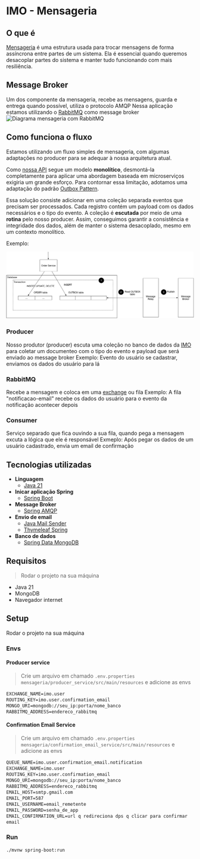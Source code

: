 # IMO - Mensageria

## O que é
[Mensageria](https://en.wikipedia.org/wiki/Messaging_pattern) é uma estrutura usada para trocar mensagens de forma assíncrona entre partes de um sistema. Ela é essencial quando queremos desacoplar partes do sistema e manter tudo funcionando com mais resiliência.

## Message Broker
Um dos componente da mensageria, recebe as mensagens, guarda e entrega quando possível, utiliza o protocolo AMQP
Nessa aplicação estamos utilizando o [RabbitMQ](https://www.rabbitmq.com/) como message broker
![Diagrama mensageria com RabbitMQ](./assets/rabbitmq.png)

## Como funciona o fluxo
Estamos utilizando um fluxo simples de mensageria, com algumas adaptações no producer para se adequar à nossa arquitetura atual.

Como [nossa API](https://github.com/imofatec/imo) segue um modelo **monolítico**, desmontá-la completamente para aplicar uma abordagem baseada em microserviços exigiria um grande esforço. Para contornar essa limitação, adotamos uma adaptação do padrão [Outbox Pattern](https://microservices.io/patterns/data/transactional-outbox.html).

Essa solução consiste adicionar em uma coleção separada eventos que precisam ser processados. Cada registro contém um payload com os dados necessários e o tipo do evento. A coleção é **escutada** por meio de uma **rotina** pelo nosso producer. Assim, conseguimos garantir a consistência e integridade dos dados, além de manter o sistema desacoplado, mesmo em um contexto monolítico.

Exemplo:

![Diagrama outbox pattern](./assets/outbox-pattern.png)

### Producer
Nosso produtor (producer) escuta uma coleção no banco de dados da [IMO](https://github.com/imofatec/imo) para coletar um documenteo com o tipo do evento e payload que será enviado ao message broker
Exemplo: Evento do usuário se cadastrar, enviamos os dados do usuário para lá

### RabbitMQ
Recebe a mensagem e coloca em uma [exchange](https://www.rabbitmq.com/docs/exchanges) ou fila
Exemplo: A fila "notificacao-email" recebe os dados do usuário para o evento da notificação acontecer depois

### Consumer
Serviço separado que fica ouvindo a sua fila, quando pega a mensagem excuta a lógica que ele é responsável
Exmeplo: Após pegar os dados de um usuário cadastrado, envia um email de confirmação

## Tecnologias utilizadas
- **Linguagem**
    - [Java 21](https://www.java.com/pt-BR/)
- **Inicar aplicação Spring**
    - [Spring Boot](https://spring.io/projects/spring-boot)
- **Message Broker**
    - [Spring AMQP](https://spring.io/projects/spring-amqp)
- **Envio de email**
    - [Java Mail Sender](https://mvnrepository.com/artifact/org.springframework.boot/spring-boot-starter-mail)
    - [Thymeleaf Spring](https://docs.spring.io/spring-framework/reference/web/webmvc-view/mvc-thymeleaf.html)
- **Banco de dados**
    - [Spring Data MongoDB](https://spring.io/projects/spring-data-mongodb)

## Requisitos
> Rodar o projeto na sua máquina
- Java 21
- MongoDB
- Navegador internet

## Setup
Rodar o projeto na sua máquina

### Envs
#### Producer service
> Crie um arquivo em  chamado `.env.properties` `mensageria/producer_service/src/main/resources` e adicione as envs
```
EXCHANGE_NAME=imo.user
ROUTING_KEY=imo.user.confirmation_email
MONGO_URI=mongodb://seu_ip:porta/nome_banco
RABBITMQ_ADDRESS=endereco_rabbitmq

```

#### Confirmation Email Service
> Crie um arquivo em  chamado `.env.properties` `mensageria/confirmation_email_service/src/main/resources` e adicione as envs
```
QUEUE_NAME=imo.user.confirmation_email.notification
EXCHANGE_NAME=imo.user
ROUTING_KEY=imo.user.confirmation_email
MONGO_URI=mongodb://seu_ip:porta/nome_banco
RABBITMQ_ADDRESS=endereco_rabbitmq
EMAIL_HOST=smtp.gmail.com
EMAIL_PORT=587
EMAIL_USERNAME=email_remetente
EMAIL_PASSWORD=senha_de_app
EMAIL_CONFIRMATION_URL=url q redireciona dps q clicar para confirmar email

```

### Run
```
./mvnw spring-boot:run
```
